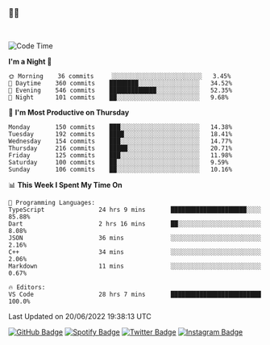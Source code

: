 ### 🤙🍺

<!-- <a href="https://github-readme-stats.vercel.app/api?username=hzak2xx&count_private=true&show_icons=true&theme=dracula">
  <img align="center" src="https://github-readme-stats.vercel.app/api?username=hzak2xx&count_private=true&show_icons=true&theme=dracula" />
</a>
</br> -->
</br>

<!--START_SECTION:waka-->
![Code Time](http://img.shields.io/badge/Code%20Time-0%20secs-blue)

**I'm a Night 🦉** 

```text
🌞 Morning    36 commits     ░░░░░░░░░░░░░░░░░░░░░░░░░   3.45% 
🌆 Daytime    360 commits    ████████░░░░░░░░░░░░░░░░░   34.52% 
🌃 Evening    546 commits    █████████████░░░░░░░░░░░░   52.35% 
🌙 Night      101 commits    ██░░░░░░░░░░░░░░░░░░░░░░░   9.68%

```
📅 **I'm Most Productive on Thursday** 

```text
Monday       150 commits    ███░░░░░░░░░░░░░░░░░░░░░░   14.38% 
Tuesday      192 commits    ████░░░░░░░░░░░░░░░░░░░░░   18.41% 
Wednesday    154 commits    ███░░░░░░░░░░░░░░░░░░░░░░   14.77% 
Thursday     216 commits    █████░░░░░░░░░░░░░░░░░░░░   20.71% 
Friday       125 commits    ███░░░░░░░░░░░░░░░░░░░░░░   11.98% 
Saturday     100 commits    ██░░░░░░░░░░░░░░░░░░░░░░░   9.59% 
Sunday       106 commits    ██░░░░░░░░░░░░░░░░░░░░░░░   10.16%

```


📊 **This Week I Spent My Time On** 

```text
💬 Programming Languages: 
TypeScript               24 hrs 9 mins       █████████████████████░░░░   85.88% 
Dart                     2 hrs 16 mins       ██░░░░░░░░░░░░░░░░░░░░░░░   8.08% 
JSON                     36 mins             ░░░░░░░░░░░░░░░░░░░░░░░░░   2.16% 
C++                      34 mins             ░░░░░░░░░░░░░░░░░░░░░░░░░   2.06% 
Markdown                 11 mins             ░░░░░░░░░░░░░░░░░░░░░░░░░   0.67%

🔥 Editors: 
VS Code                  28 hrs 7 mins       █████████████████████████   100.0%

```


 Last Updated on 20/06/2022 19:38:13 UTC
<!--END_SECTION:waka-->

[![GitHub Badge](https://img.shields.io/badge/GitHub-100000?style=for-the-badge&logo=github&logoColor=white)](https://github.com/hzak2xx)
[![Spotify Badge](https://img.shields.io/badge/Spotify-1ED760?&style=for-the-badge&logo=spotify&logoColor=white)](https://open.spotify.com/user/uf90s6sbbh75a1mt44clkhkvf)
[![Twitter Badge](https://img.shields.io/badge/Twitter-1DA1F2?style=for-the-badge&logo=twitter&logoColor=white)](https://twitter.com/hzak2xx)
[![Instagram Badge](https://img.shields.io/badge/Instagram-E4405F?style=for-the-badge&logo=instagram&logoColor=white)](https://www.instagram.com/hzak2xx/)
